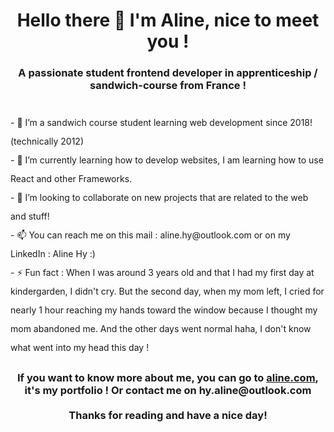 <h1 align="center">Hello there 👋 I'm Aline, nice to meet you !</h1>
<h3 align="center" style="margin-bottom: 35px;">A passionate student frontend developer in apprenticeship / sandwich-course from France !</h3>

<p style="line-height: 30px;">
    - 👀 I’m a sandwich course student learning web development since 2018! (technically 2012)
    <br>
    - 🌱 I’m currently learning how to develop websites, I am learning how to use React and other Frameworks.
    <br>
    - 💞️ I’m looking to collaborate on new projects that are related to the web and stuff!
    <br>
    - 📫 You can reach me on this mail : aline.hy@outlook.com or on my LinkedIn : Aline Hy :)
    <br>
    - ⚡ Fun fact : When I was around 3 years old and that I had my first day at kindergarden, I didn't cry. But the second
    day, when my mom left, I cried for nearly 1 hour reaching my hands toward the window because I thought my mom abandoned
    me. And the other days went normal haha, I don't know what went into my head this day !
</p>
<h3 align="center">
    If you want to know more about me, you can go to <a href="http://alinehy.com/">aline.com</a>, <br>
    it's my portfolio ! Or contact me on hy.aline@outlook.com
    <br>
    <br>
    Thanks for reading and have a nice day!
</h3>
